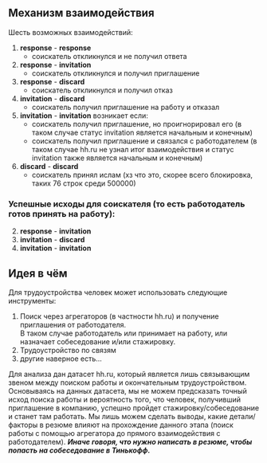 ## Механизм взаимодействия
Шесть возможных взаимодействий:
1. **response** - **response**
   - cоискатель откликнулся и не получил ответа
2. **response** - **invitation**
   - cоискатель откликнулся и получил приглашение
3. **response** - **discard**
   - соискатель откликнулся и получил отказ
4. **invitation** - **discard**
   - соискатель получил приглашение на работу и отказал
5. **invitation** - **invitation** возникает если:
   - соискатель получил приглашение, но проигнорировал его (в таком случае статус invitation является начальным и конечным)
   - соискатель получил приглашение и связался с работодателем (в таком случае hh.ru не узнал итог взаимодействия и статус invitation также является начальным и конечным)
6. **discard** - **discard**
   - соискатель принял ислам (хз что это, скорее всего блокировка, таких 76 строк среди 500000)

### Успешные исходы для соискателя (то есть работодатель готов принять на работу):
  2) **response** - **invitation**
  4) **invitation** - **discard**
  5) **invitation** - **invitation**



## Идея в чём
Для трудоустройства человек может использовать следующие инструменты:
1. Поиск через агрегаторов (в частности hh.ru) и получение приглашения от работодателя. <br>В таком случае работодатель или принимает на работу, или назначает собеседование и/или стажировку.
2. Трудоустройство по связям
3. другие наверное есть...

Для анализа дан датасет hh.ru, который является лишь связывающим звеном между поиском работы и окончательным трудоустройством. Основываясь на данных датасета, мы не можем предсказать точный исход поиска работы и вероятность того, что человек, получивший приглашение в компанию, успешно пройдет стажировку/собеседование и станет там работать.
Мы лишь можем сделать выводы, какие детали/факторы в резюме влияют на прохождение данного этапа (поиск работы с помощью агрегатора до прямого взаимодействия с работодателем).
***Иначе говоря, что нужно написать в резюме, чтобы попасть на собеседование в Тинькофф.***
